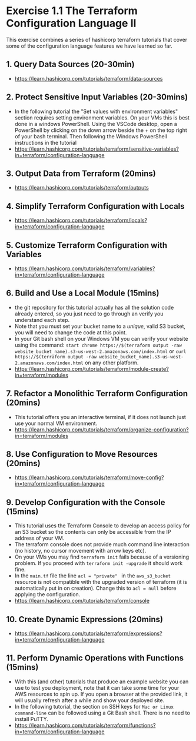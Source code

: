 # Exercise 1.1 The Terraform Configuration Language II
This exercise combines a series of hashicorp terraform tutorials that cover some of the configuration language features we have learned so far.
## 1. Query Data Sources (20-30min)
- https://learn.hashicorp.com/tutorials/terraform/data-sources

## 2. Protect Sensitive Input Variables (20-30mins)
- In the following tutorial the "Set values with environment variables" section requires setting environment variables. On your VMs this is best done in a windows PowerShell. Using the VSCode desktop, open a PowerShell by clicking on the down arrow beside the + on the top right of your bash terminal. Then following the Windows PowerShell instructions in the tutorial
- https://learn.hashicorp.com/tutorials/terraform/sensitive-variables?in=terraform/configuration-language 

## 3. Output Data from Terraform (20mins)
- https://learn.hashicorp.com/tutorials/terraform/outputs

## 4. Simplify Terraform Configuration with Locals
- https://learn.hashicorp.com/tutorials/terraform/locals?in=terraform/configuration-language

## 5. Customize Terraform Configuration with Variables 
- https://learn.hashicorp.com/tutorials/terraform/variables?in=terraform/configuration-language

## 6. Build and Use a Local Module (15mins)
- the git repository for this tutorial actually has all the solution code already entered, so you just need to go through an verify you understand each step. 
- Note that you must set your bucket name to a *unique*, valid S3 bucket, you will need to change the code at this point. 
- In your Git bash shell on your Windows VM you can verify your website using the command:
  ``start chrome https://$(terraform output -raw website_bucket_name).s3-us-west-2.amazonaws.com/index.html`` 
  or
  ``curl https://$(terraform output -raw website_bucket_name).s3-us-west-2.amazonaws.com/index.html`` 
  on any other platform.
- https://learn.hashicorp.com/tutorials/terraform/module-create?in=terraform/modules

## 7. Refactor a Monolithic Terraform Configuration (20mins)
- This tutorial offers you an interactive terminal, if it does not launch just use your normal VM environment.
- https://learn.hashicorp.com/tutorials/terraform/organize-configuration?in=terraform/modules

## 8. Use Configuration to Move Resources (20mins)
- https://learn.hashicorp.com/tutorials/terraform/move-config?in=terraform/configuration-language 
## 9. Develop Configuration with the Console (15mins)
- This tutorial uses the Terraform Console to develop an access policy for an S3 bucket so the contents can only be accessible from the IP address of your VM. 
- The terraform console does not provide much command line interaction (no history, no cursor movement with arrow keys etc).
- On your VMs you may find ``terraform init`` fails because of a versioning problem. If you proceed with ``terraform init -upgrade`` it should work fine.
- In the ``main.tf`` file the line ``acl = "private" `` in the ``aws_s3_bucket`` resource is not compatible with the upgraded version of terraform (it is automatically put in on creation). Change this to ``acl = null`` before applying the configuration.
- https://learn.hashicorp.com/tutorials/terraform/console 

## 10. Create Dynamic Expressions (20mins)
- https://learn.hashicorp.com/tutorials/terraform/expressions?in=terraform/configuration-language 

## 11. Perform Dynamic Operations with Functions (15mins)
- With this (and other) tutorials that produce an example website you can use to test you deployment, note that it can take some time for your AWS resources to spin up. If you open a browser at the provided link, it will usually refresh after a while and show your deployed site.
- In the following tutorial, the section on SSH keys for ``Mac or Linux command-line`` can be followed using a Git Bash shell. There is no need to install PuTTY.
- https://learn.hashicorp.com/tutorials/terraform/functions?in=terraform/configuration-language


